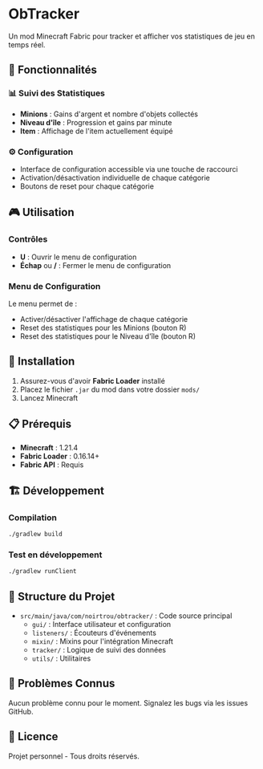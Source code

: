 # ObTracker

Un mod Minecraft Fabric pour tracker et afficher vos statistiques de jeu en temps réel.

## 🎯 Fonctionnalités

### 📊 Suivi des Statistiques
- **Minions** : Gains d'argent et nombre d'objets collectés
- **Niveau d'île** : Progression et gains par minute
- **Item** : Affichage de l'item actuellement équipé

### ⚙️ Configuration
- Interface de configuration accessible via une touche de raccourci
- Activation/désactivation individuelle de chaque catégorie
- Boutons de reset pour chaque catégorie

## 🎮 Utilisation

### Contrôles
- **U** : Ouvrir le menu de configuration
- **Échap** ou **/** : Fermer le menu de configuration

### Menu de Configuration
Le menu permet de :
- Activer/désactiver l'affichage de chaque catégorie
- Reset des statistiques pour les Minions (bouton R)
- Reset des statistiques pour le Niveau d'île (bouton R)

## 🔧 Installation

1. Assurez-vous d'avoir **Fabric Loader** installé
2. Placez le fichier `.jar` du mod dans votre dossier `mods/`
3. Lancez Minecraft

## 📋 Prérequis

- **Minecraft** : 1.21.4
- **Fabric Loader** : 0.16.14+
- **Fabric API** : Requis

## 🏗️ Développement

### Compilation
```bash
./gradlew build
```

### Test en développement
```bash
./gradlew runClient
```

## 📝 Structure du Projet

- `src/main/java/com/noirtrou/obtracker/` : Code source principal
  - `gui/` : Interface utilisateur et configuration
  - `listeners/` : Écouteurs d'événements
  - `mixin/` : Mixins pour l'intégration Minecraft
  - `tracker/` : Logique de suivi des données
  - `utils/` : Utilitaires

## 🐛 Problèmes Connus

Aucun problème connu pour le moment. Signalez les bugs via les issues GitHub.

## 📄 Licence

Projet personnel - Tous droits réservés.
